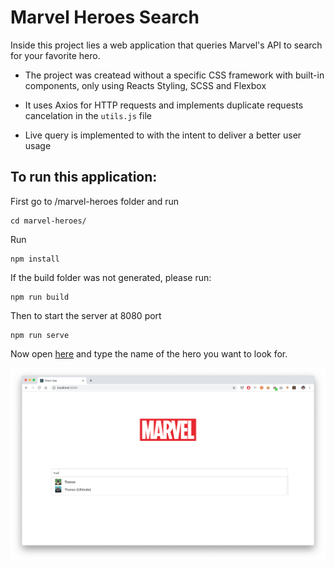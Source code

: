 # Marvel Heroes Search

Inside this project lies a web application that queries Marvel's API to search for your favorite hero.

- The project was createad without a specific CSS framework with built-in components, only using Reacts Styling, SCSS and Flexbox

- It uses Axios for HTTP requests and implements duplicate requests cancelation in the `utils.js` file

- Live query is implemented to with the intent to deliver a better user usage

##  To run this application:

First go to /marvel-heroes folder and run
```
cd marvel-heroes/
```
Run
```
npm install
```

If the build folder was not generated, please run:

```
npm run build
```

Then to start the server at 8080 port
```
npm run serve
```

Now open [here](http://localhost:8080/) and type the name of the hero you want to look for.

![alt tag](https://raw.githubusercontent.com/tiagoapolo/marvel-heroes/master/githubImages/search.png)
